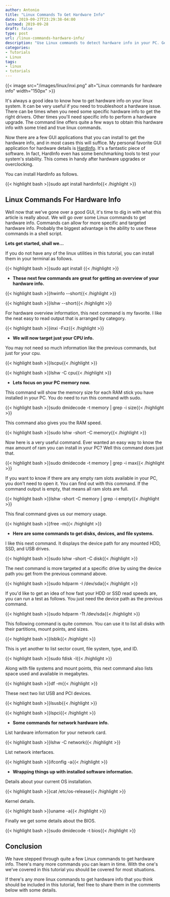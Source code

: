 ```yaml
---
author: Antonio
title: "Linux Commands To Get Hardware Info"
date: 2019-09-27T23:29:38-04:00
lastmod: 2019-09-28
draft: false
type: post
url: /linux-commands-hardware-info/
description: "Use Linux commands to detect hardware info in your PC. Getting the hardware info you require can be achieved efficiently from the command line in linux."
categories:
- Tutorials
- Linux
tags:
- linux
- tutorials
---
```


{{< image src="/images/linux/inxi.png" alt="Linux commands for hardware info" width="150px" >}}

It's always a good idea to know how to get hardware info on your linux system. It can be very useful if you need to troubleshoot a hardware issue. There can be times when you need some specific hardware info to get the right drivers. Other times you'll need specific info to perform a hardware upgrade. The command line offers quite a few ways to obtain this hardware info with some tried and true linux commands.

<!--more-->

Now there are a few GUI applications that you can install to get the hardware info, and in most cases this will suffice. My personal favorite GUI application for hardware details is <a href="https://help.ubuntu.com/community/HardInfo" target="_blank">HardInfo</a>. It's a fantastic piece of software. In fact, HardInfo even has some benchmarking tools to test your system's stability. This comes in handy after hardware upgrades or overclocking.

You can install HardInfo as follows.

{{< highlight bash >}}sudo apt install hardinfo{{< /highlight >}}

## **Linux Commands For Hardware Info**

Well now that we've gone over a good GUI, it's time to dig in with what this article is really about. We will go over some Linux commands to get hardware info. Commands can allow for more specific and targeted hardware info. Probably the biggest advantage is the ability to use these commands in a shell script.

**Lets get started, shall we...**

If you do not have any of the linux utilities in this tutorial, you can install them in your terminal as follows.

{{< highlight bash >}}sudo apt install <name-of-utility>{{< /highlight >}}

- **These next few commands are great for getting an overview of your hardware info.**

{{< highlight bash >}}hwinfo --short{{< /highlight >}}

{{< highlight bash >}}lshw --short{{< /highlight >}}

For hardware overview information, this next command is my favorite. I like the neat easy to read output that is arranged by category.

{{< highlight bash >}}inxi -Fxz{{< /highlight >}}

- **We will now target just your CPU info.**
  
You may not need so much information like the previous commands, but just for your cpu.

{{< highlight bash >}}lscpu{{< /highlight >}}

{{< highlight bash >}}lshw -C cpu{{< /highlight >}}

- **Lets focus on your PC memory now.**

This command will show the memory size for each RAM stick you have installed in your PC. You do need to run this command with sudo.

{{< highlight bash >}}sudo dmidecode -t memory | grep -i size{{< /highlight >}}

This command also gives you the RAM speed.

{{< highlight bash >}}sudo lshw -short -C memory{{< /highlight >}}

Now here is a very useful command. Ever wanted an easy way to know the max amount of ram you can install in your PC? Well this command does just that.

{{< highlight bash >}}sudo dmidecode -t memory | grep -i max{{< /highlight >}}

If you want to know if there are any empty ram slots available in your PC, you don't need to open it. You can find out with this command. If the command output is empty, that means all ram slots are full.

{{< highlight bash >}}lshw -short -C memory | grep -i empty{{< /highlight >}}

This final command gives us our memory usage.

{{< highlight bash >}}free -m{{< /highlight >}}

- **Here are some commands to get disks, devices, and file systems.**

I like this next command. It displays the device path for any mounted HDD, SSD, and USB drives.

{{< highlight bash >}}sudo lshw -short -C disk{{< /highlight >}}

The next command is more targeted at a specific drive by using the device path you get from the previous command above.

{{< highlight bash >}}sudo hdparm -I /dev/sda{{< /highlight >}}

If you'd like to get an idea of how fast your HDD or SSD read speeds are, you can run a test as follows. You just need the device path as the previous command.

{{< highlight bash >}}sudo hdparm -Tt /dev/sda{{< /highlight >}}

This following command is quite common. You can use it to list all disks with their partitions, mount points, and sizes.

{{< highlight bash >}}lsblk{{< /highlight >}}

This is yet another to list sector count, file system, type, and ID.

{{< highlight bash >}}sudo fdisk -l{{< /highlight >}}

Along with file systems and mount points, this next command also lists space used and available in megabytes.

{{< highlight bash >}}df -m{{< /highlight >}}

These next two list USB and PCI devices.

{{< highlight bash >}}lsusb{{< /highlight >}}

{{< highlight bash >}}lspci{{< /highlight >}}

- **Some commands for network hardware info.**

List hardware information for your network card.

{{< highlight bash >}}lshw -C network{{< /highlight >}}

List network interfaces.

{{< highlight bash >}}ifconfig -a{{< /highlight >}}

- **Wrapping things up with installed software information.**

Details about your current OS installation.

{{< highlight bash >}}cat /etc/os-release{{< /highlight >}}

Kernel details.

{{< highlight bash >}}uname -a{{< /highlight >}}

Finally we get some details about the BIOS.

{{< highlight bash >}}sudo dmidecode -t bios{{< /highlight >}}

## **Conclusion**

We have stepped through quite a few Linux commands to get hardware info. There's many more commands you can learn in time. With the one's we've covered in this tutorial you should be covered for most situations.

If there's any more linux commands to get hardware info that you think should be included in this tutorial, feel free to share them in the comments below with some details.
